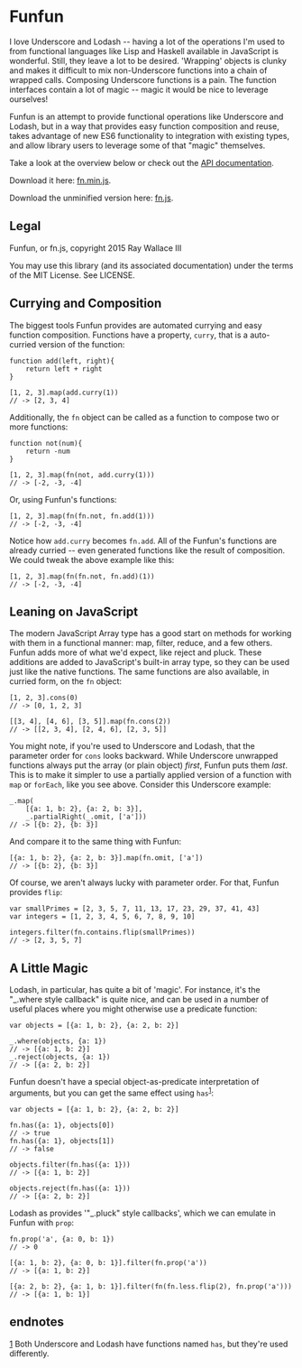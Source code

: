 Funfun
==

I love Underscore and Lodash -- having a lot of the operations I'm used to from
functional languages like Lisp and Haskell available in JavaScript is wonderful.
Still, they leave a lot to be desired. 'Wrapping' objects is clunky and makes it
difficult to mix non-Underscore functions into a chain of wrapped calls.
Composing Underscore functions is a pain. The function interfaces contain a lot
of magic -- magic it would be nice to leverage ourselves!

Funfun is an attempt to provide functional operations like Underscore and
Lodash, but in a way that provides easy function composition and reuse, takes
advantage of new ES6 functionality to integration with existing types, and allow
library users to leverage some of that "magic" themselves.

Take a look at the overview below or check out the
[API documentation](http://faboo.github.io/Funfun/documentation/documentation.html).

Download it here:
[fn.min.js](http://faboo.github.io/Funfun/fn.min.js).

Download the unminified version here:
[fn.js](http://faboo.github.io/Funfun/fn.js).

Legal
--

Funfun, or fn.js, copyright 2015 Ray Wallace III

You may use this library (and its associated documentation) under the terms of
the MIT License. See LICENSE.

Currying and Composition
--

The biggest tools Funfun provides are automated currying and easy function
composition. Functions have a property, `curry`, that is a auto-curried version
of the function:

	function add(left, right){
		return left + right
	}

	[1, 2, 3].map(add.curry(1))
	// -> [2, 3, 4]

Additionally, the `fn` object can be called as a function to compose two or more
functions:

	function not(num){
		return -num
	}

	[1, 2, 3].map(fn(not, add.curry(1)))
	// -> [-2, -3, -4]

Or, using Funfun's functions:

	[1, 2, 3].map(fn(fn.not, fn.add(1)))
	// -> [-2, -3, -4]

Notice how `add.curry` becomes `fn.add`. All of the Funfun's functions are
already curried -- even generated functions like the result of composition. We
could tweak the above example like this:

	[1, 2, 3].map(fn(fn.not, fn.add)(1))
	// -> [-2, -3, -4]


Leaning on JavaScript
--

The modern JavaScript Array type has a good start on methods for working with
them in a functional manner: map, filter, reduce, and a few others. Funfun adds
more of what we'd expect, like reject and pluck. These additions are added to
JavaScript's built-in array type, so they can be used just like the native
functions. The same functions are also available, in curried form, on the `fn`
object:

	[1, 2, 3].cons(0)
	// -> [0, 1, 2, 3]

	[[3, 4], [4, 6], [3, 5]].map(fn.cons(2))
	// -> [[2, 3, 4], [2, 4, 6], [2, 3, 5]]


You might note, if you're used to Underscore and Lodash, that the parameter
order for `cons` looks backward. While Underscore unwrapped functions always put
the array (or plain object) *first*, Funfun puts them *last*. This is to make it
simpler to use a partially applied version of a function with `map` or
`forEach`, like you see above. Consider this Underscore example:

	_.map(
		[{a: 1, b: 2}, {a: 2, b: 3}],
		_.partialRight(_.omit, ['a']))
	// -> [{b: 2}, {b: 3}]

And compare it to the same thing with Funfun:

	[{a: 1, b: 2}, {a: 2, b: 3}].map(fn.omit, ['a'])
	// -> [{b: 2}, {b: 3}]

Of course, we aren't always lucky with parameter order. For that, Funfun
provides `flip`:

	var smallPrimes = [2, 3, 5, 7, 11, 13, 17, 23, 29, 37, 41, 43]
	var integers = [1, 2, 3, 4, 5, 6, 7, 8, 9, 10]
	
	integers.filter(fn.contains.flip(smallPrimes))
	// -> [2, 3, 5, 7]


A Little Magic
---

Lodash, in particular, has quite a bit of 'magic'. For instance, it's the
"\_.where style callback" is quite nice, and can be used in a number of useful
places where you might otherwise use a predicate function:
	
	var objects = [{a: 1, b: 2}, {a: 2, b: 2}]

	_.where(objects, {a: 1})
	// -> [{a: 1, b: 2}]
	_.reject(objects, {a: 1})
	// -> [{a: 2, b: 2}]

Funfun doesn't have a special object-as-predicate interpretation of arguments,
but you can get the same effect using `has`<sup id="ref1"><a
href="#note1">1</a></sup>:

	var objects = [{a: 1, b: 2}, {a: 2, b: 2}]

	fn.has({a: 1}, objects[0])
	// -> true
	fn.has({a: 1}, objects[1])
	// -> false

	objects.filter(fn.has({a: 1}))
	// -> [{a: 1, b: 2}]

	objects.reject(fn.has({a: 1}))
	// -> [{a: 2, b: 2}]

Lodash as provides '"\_.pluck" style callbacks', which we can emulate in Funfun
with `prop`:

	fn.prop('a', {a: 0, b: 1})
	// -> 0

	[{a: 1, b: 2}, {a: 0, b: 1}].filter(fn.prop('a'))
	// -> [{a: 1, b: 2}]

	[{a: 2, b: 2}, {a: 1, b: 1}].filter(fn(fn.less.flip(2), fn.prop('a')))
	// -> [{a: 1, b: 1}]

endnotes
--

<span id="note1"><a href="#ref1">1</a></span> Both Underscore and Lodash have
functions named `has`, but they're used differently.
